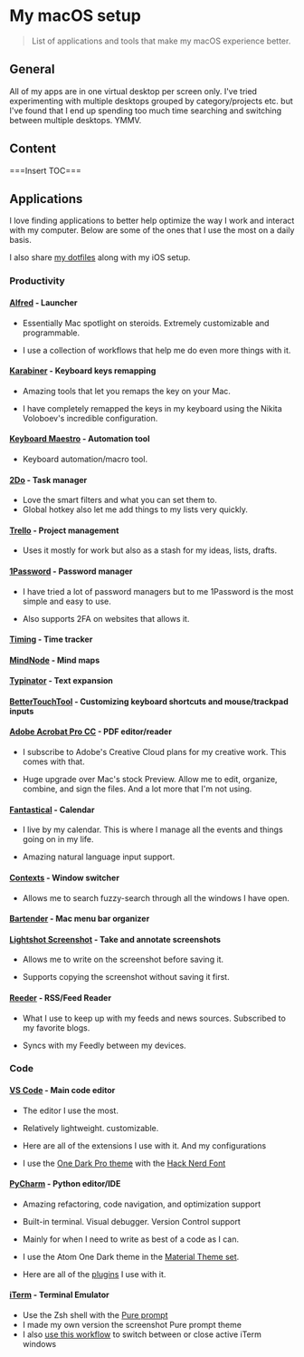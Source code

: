 # My macOS setup

> List of applications and tools that make my macOS experience better.

## General

All of my apps are in one virtual desktop per screen only. I've tried experimenting with multiple desktops grouped by category/projects etc. but I've found that I end up spending too much time searching and switching between multiple desktops. YMMV.

## Content
===Insert TOC===

## Applications
I love finding applications to better help optimize the way I work and interact with my computer. Below are some of the ones that I use the most on a daily basis.

I also share [my dotfiles](https://github.com/tansawit/dotfiles) along with my iOS setup.

### Productivity

#### [Alfred][2] - Launcher

- Essentially Mac spotlight on steroids. Extremely customizable and programmable.
  
- I use a collection of workflows that help me do even more things with it.
  
#### [Karabiner][3] - Keyboard keys remapping

- Amazing tools that let you remaps the key on your Mac.
  
- I have completely remapped the keys in my keyboard using the Nikita Voloboev's incredible configuration.

#### [Keyboard Maestro][4] - Automation tool

- Keyboard automation/macro tool.

#### [2Do][5] - Task manager

- Love the smart filters and what you can set them to.
- Global hotkey also let me add things to my lists very quickly.

#### [Trello][6] - Project management

- Uses it mostly for work but also as a stash for my ideas, lists, drafts.

#### [1Password][7] - Password manager

- I have tried a lot of password managers but to me 1Password is the most simple and easy to use.

- Also supports 2FA on websites that allows it.

#### [Timing][8] - Time tracker

#### [MindNode][9] - Mind maps

#### [Typinator][10] - Text expansion

#### [BetterTouchTool][11] - Customizing keyboard shortcuts and mouse/trackpad inputs

#### [Adobe Acrobat Pro CC][12] - PDF editor/reader

- I subscribe to Adobe's Creative Cloud plans for my creative work. This comes with that.
  
- Huge upgrade over Mac's stock Preview. Allow me to edit, organize, combine, and sign the files. And a lot more that I'm not using.

#### [Fantastical][13] - Calendar

- I live by my calendar. This is where I manage all the events and things going on in my life.
  
- Amazing natural language input support.

#### [Contexts][14] - Window switcher

- Allows me to search fuzzy-search through all the windows I have open.

#### [Bartender][15] - Mac menu bar organizer

#### [Lightshot Screenshot][16] - Take and annotate screenshots

- Allows me to write on the screenshot before saving it.
  
- Supports copying the screenshot without saving it first.

#### [Reeder][17] - RSS/Feed Reader

- What I use to keep up with my feeds and news sources. Subscribed to my favorite blogs.
  
- Syncs with my Feedly between my devices.

### Code

#### [VS Code][18] - Main code editor

- The editor I use the most.
  
- Relatively lightweight. customizable.

- Here are all of the extensions I use with it. And my configurations

- I use the [One Dark Pro theme](https://marketplace.visualstudio.com/items?itemName=zhuangtongfa.Material-theme ) with the [Hack Nerd Font](https://github.com/ryanoasis/nerd-fonts)

#### [PyCharm][19] - Python editor/IDE

- Amazing refactoring, code navigation, and optimization support

- Built-in terminal. Visual debugger. Version Control support

- Mainly for when I need to write as best of a code as I can.

- I use the Atom One Dark theme in the [Material Theme set](https://plugins.jetbrains.com/plugin/8006-material-theme-ui).

- Here are all of the [plugins]() I use with it.

#### [iTerm][20] - Terminal Emulator

- Use the Zsh shell with the [Pure prompt](https://github.com/sindresorhus/pure )
- I made my own version the screenshot Pure prompt theme
- I also [use this workflow](https://github.com/isometry/alfred-tty) to switch between or close active iTerm windows

[2]:	https://www.alfredapp.com/
[3]:	https://pqrs.org/osx/karabiner/
[4]:    https://www.keyboardmaestro.com/main/
[5]:    http://www.2doapp.com/mac
[6]:    https://trello.com/
[7]:    https://1password.com/
[8]:    https://timingapp.com/
[9]:    https://mindnode.com/
[10]:   http://www.ergonis.com/products/typinator/
[11]:   https://www.boastr.net/
[12]:   https://acrobat.adobe.com/sea/en/acrobat/acrobat-pro-cc.html
[13]:   https://flexibits.com/fantastical
[14]:   https://contexts.co/
[15]:   https://www.macbartender.com/
[16]:   https://app.prntscr.com/en/index.html
[17]:   http://reederapp.com/mac/
[18]:   https://github.com/Microsoft/vscode
[19]:   https://www.jetbrains.com/pycharm/ 
[20]:   https://www.iterm2.com/